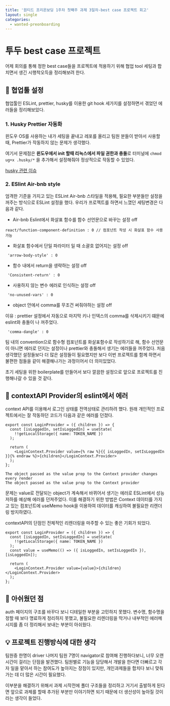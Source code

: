 ```yaml
---
title: '원티드 프리온보딩 1주차 첫째주 과제 3일차-best case 프로젝트 회고'
layout: single
categories:
  - wanted-preonboarding
---
```


# 투두 best case 프로젝트

어제 회의를 통해 정한 best case들을 프로젝트에 적용하기 위해 협업 tool 세팅과 합치면서 생긴 시행착오득을 정리해보려 한다.

## 🧐 협업툴 설정

협업툴인 ESLint, prettier, husky를 이용한 git hook 세가지를 설정하면서 겪었던 에러들을 정리해보았다.

### 1. Husky Prettier 자동화

윈도우 OS를 사용하는 내가 세팅을 끝내고 레포를 올리고 팀원 분들이 받아서 사용할 때, Prettier가 작동하지 않는 문제가 생각했다.

여기서 문제점은 **윈도우에서 init 할때 리눅스에서 파일 권한과 충돌**로 터미널에 `chmod ug+x .husky/*` 을 추가해서 설정해줘야 정상적으로 작동할 수 있었다.

[husky 관련 이슈](https://github.com/typicode/husky/issues/1177)

### 2. ESlint Air-bnb style

엄격한 기준을 가지고 있는 ESLint Air-bnb 스타일을 적용해, 필요한 부분들만 설정을 꺼주는 방식으로 ESLint 설정을 했다. 우리가 프로젝트를 하면서 느꼈던 세팅변경은 다음과 같다.

- Air-bnb Eslint에서 화살표 함수를 함수 선언문으로 바꾸는 설정 off

```
react/function-component-definition : 0 // 컴포넌트 작성 시 화살표 함수 사용 가능
```

- 화살표 함수에서 단일 파라미터 일 때 소괄호 없어지는 설정 off

```
 'arrow-body-style' : 0
```

- 함수 내에서 return을 생략하는 설정 off

```
 'Consistent-return' : 0
```

- 사용하지 않는 변수 에러로 인식하는 설정 off

```
 'no-unused-vars' : 0
```

- object 안에서 comma를 무조건 써줘야하는 설정 off

이유 : prettier 설정에서 자동으로 마지막 키나 인덱스의 comma를 삭제시키기 떄문에 eslint와 충돌이 나 꺼주었다.

```
 'comma-dangle' : 0
```

팀 내의 convention으로 함수형 컴포넌트를 화살표함수로 작성하기로 해, 함수 선언문이 아니면 에러로 던지는 설정이나 prettier와 충돌해서 생기는 에러들을 꺼주었다. 처음 생각했던 설정들보다 더 많은 설정들이 필요했지만 보다 이번 프로젝트를 함께 하면서 불편한 점들을 같이 해결해나가는 과정이어서 더 의미있었다.

초기 세팅을 위한 boilerplate를 만들어서 보다 깔끔한 설정으로 앞으로 프로젝트를 진행해나갈 수 있을 것 같다.

## 📢 contextAPI Provider의 eslint에서 에러

context API를 이용해서 로그인 상태를 전역상태로 관리하려 했다. 원래 개인적인 프로젝트에서는 잘 작동하던 코드가 다음과 같은 에러를 던졌다.

```react
export const LoginProvider = ({ children }) => {
  const [isLoggedIn, setIsLoggedIn] = useState(
    !!getLocalStorage({ name: TOKEN_NAME })
  );

  return (
    <LoginContext.Provider value={% raw %}{{ isLoggedIn, setIsLoggedIn }}{% endraw %}>{children}</LoginContext.Provider>
  );
};
```

```
The object passed as the value prop to the Context provider changes every render
The object passed as the value prop to the Context provider
```

문제는 value로 전달되는 object가 계속해서 바뀌어서 생기는 에러로 ESLint에서 성능저하를 예상해 에러를 던져주었다. 이를 해결하기 위한 방법은 Context 데이터를 가지고 있는 컴포넌트에 useMemo hook을 이용하여 데이터를 캐싱하여 불필요한 리렌더링 방지하였다.

contextAPI의 단점인 전체적인 리렌더링을 마주할 수 있는 좋은 기회가 되었다.

```react
export const LoginProvider = ({ children }) => {
  const [isLoggedIn, setIsLoggedIn] = useState(
    !!getLocalStorage({ name: TOKEN_NAME })
  );
  const value = useMemo(() => ({ isLoggedIn, setIsLoggedIn }), [isLoggedIn]);

  return (
    <LoginContext.Provider value={value}>{children}</LoginContext.Provider>
  );
};
```

## 🎈 아쉬웠던 점

auth 페이지의 구조를 바꾸다 보니 디테일한 부분을 고민하지 못했다. 변수명, 함수명을 정할 때 보다 명료하게 정리하지 못했고, 불필요한 리렌더링을 막거나 내부적인 에러메시지를 좀 더 정리해서 보내는 부분이 아쉬웠다.

## 💡 프로젝트 진행방식에 대한 생각

팀원중 한명이 driver 나머지 팀원 7명이 navigator로 참여해 진행하다보니, 너무 오랜시간이 걸리는 단점을 발견했다. 팀원별로 기능을 담당해서 개발을 한다면 더빠르고 각자 일을 맡아서 하는 참여도가 높아지는 장점이 있지만, 개인과제들을 합치다 보니 맞춰가는 데 더 많은 시간이 필요했다.

이부분을 해결하기 위해서 과제 시작전에 폴더 구조들을 정리하고 거기서 출발하게 된다면 앞으로 과제를 할때 추가된 부분만 이야기하면 되기 때문에 더 생산성이 높아질 것이라는 생각이 들었다.
